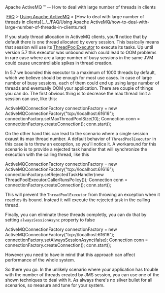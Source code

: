Apache ActiveMQ ™ -- How to deal with large number of threads in clients 

 [FAQ](/FAQ/index.md) > [Using Apache ActiveMQ](../../FAQ/using-apache-activemq.md) > [How to deal with large number of threads in clients](../../FAQ/Using Apache ActiveMQ/how-to-deal-with-large-number-of-threads-in-clients.md)


If you study thread allocation in ActiveMQ clients, you'll notice that by default there is one thread allocated by every session. This basically means that session will use its [ThreadPoolExecutor](http://docs.oracle.com/javase/6/docs/api/java/util/concurrent/ThreadPoolExecutor.html) to execute its tasks. Up until version 5.7 this executor was unbound which could lead to OOM problems in rare case where are a large number of busy sessions in the same JVM could cause uncontrollable spikes in thread creation.

In 5.7 we bounded this executor to a maximum of 1000 threads by default, which we believe should be enough for most use cases. In case of large number of busy sessions, each of them could end up using large number of threads and eventually OOM your application. There are couple of things you can do. The first obvious thing is to decrease the max thread limit a session can use, like this:

ActiveMQConnectionFactory connectionFactory = new ActiveMQConnectionFactory("tcp://localhost:61616");
connectionFactory.setMaxThreadPoolSize(10);
Connection conn = connectionFactory.createConnection();
conn.start();

On the other hand this can lead to the scenario where a single session exaust its max thread number. A default behavior of `ThreadPoolExecutor` in this case is to throw an exception, so you'll notice it. A workaround for this scenario is to provide a rejected task handler that will synchronize the execution with the calling thread, like this

ActiveMQConnectionFactory connectionFactory = new ActiveMQConnectionFactory("tcp://localhost:61616");
connectionFactory.setRejectedTaskHandler(new ThreadPoolExecutor.CallerRunsPolicy());
Connection conn = connectionFactory.createConnection();
conn.start();

This will prevent the `ThreadPoolExecutor` from throwing an exception when it reaches its bound. Instead it will execute the rejected task in the calling thread.

Finally, you can eliminate these threads completly, you can do that by setting `alwaysSessionAsync` property to false

ActiveMQConnectionFactory connectionFactory = new ActiveMQConnectionFactory("tcp://localhost:61616");
connectionFactory.setAlwaysSessionAsync(false);
Connection conn = connectionFactory.createConnection();
conn.start();

However you need to have in mind that this approach can affect performance of the whole system.

So there you go. In the unlikely scenario where your application has trouble with the number of threads created by JMS session, you can use one of the shown techniques to deal with it. As always there's no silver bullet for all scenarios, so measure and tune for your system.

